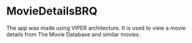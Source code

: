 # MovieDetailsBRQ

The app was made using VIPER architecture.
It is used to view a movie details from The Movie Database and similar movies.
